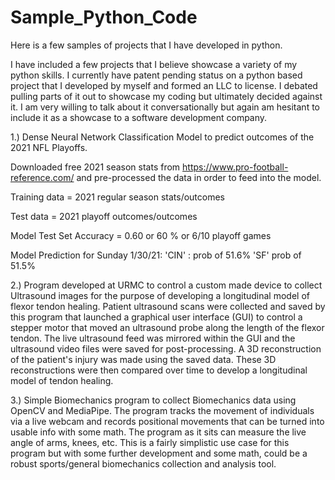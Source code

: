 # Sample_Python_Code

Here is a few samples of projects that I have developed in python.

I have included a few projects that I believe showcase a variety of my python skills. 
I currently have patent pending status on a python based project that I developed by myself and formed an LLC to license.
I debated pulling parts of it out to showcase my coding but ultimately decided against it. I am very willing to talk about it conversationally but again am hesitant to include it as a showcase to a software development company.
 
1.) Dense Neural Network Classification Model to predict outcomes of the 2021 NFL Playoffs. 

Downloaded free 2021 season stats from https://www.pro-football-reference.com/ and pre-processed the data in order to feed into the model. 

Training data = 2021 regular season stats/outcomes

Test data = 2021 playoff outcomes/outcomes

Model Test Set Accuracy = 0.60 or 60 % or 6/10 playoff games

Model Prediction for Sunday 1/30/21:
'CIN' : prob of 51.6%
'SF' prob of 51.5%


2.) Program developed at URMC to control a custom made device to collect Ultrasound images for the purpose of developing a longitudinal model of flexor tendon healing. Patient ultrasound scans  were collected and saved by this program that launched a graphical user interface (GUI) to control a stepper motor that moved an ultrasound probe along the length of the flexor tendon. The live ultrasound feed was mirrored within the GUI and the ultrasound video files were saved for post-processing. A 3D reconstruction of the patient's injury was made using the saved data. These 3D reconstructions were then compared over time to develop a longitudinal model of tendon healing.

3.) Simple Biomechanics program to collect Biomechanics data using OpenCV and MediaPipe. The program tracks the movement of individuals via a live webcam and records positional movements that can be turned into usable info with some math. The program as it sits can measure the live angle of arms, knees, etc. This is a fairly simplistic use case for this program but with some further development and some math, could be a robust sports/general biomechanics collection and analysis tool. 


